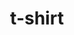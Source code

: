---
layout: objects
title: t-shirt
emoji: t_shirt
permalink: 👕.html
image: assets/img/3moji/t_shirt.png
---